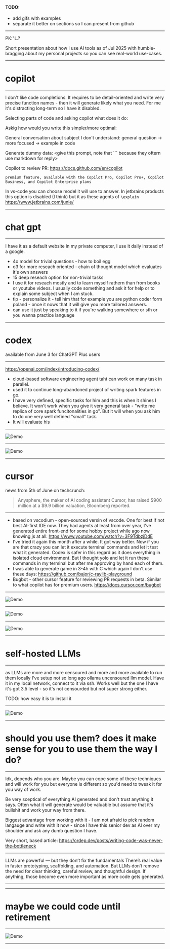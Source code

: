 #### TODO:
- add gifs with examples
- separate it better on sections so I can present from github
---


PK:"L.?

Short presentation about how I use AI tools as of Jul 2025 with humble-bragging about my personal projects so you can see real-world use-cases. 

---

# copilot 

---

I don't like code completions. It requires to be detail-oriented and write very precise function names - then it will generate likely what you need. For me it's distracting long-term so I have it disabled.

Selecting parts of code and asking copilot what does it do:
<example>

Askig how would you write this simpler/more optimal:
<example>

General conversation about subject I don't understand:
general question -> more focused -> example in code

Generate dummy data:
<give this prompt, note that ``` because they oftern use markdown for reply>

Copilot to review PR:
https://docs.github.com/en/copilot
```
premium feature, available with the Copilot Pro, Copilot Pro+, Copilot Business, and Copilot Enterprise plans
```
In vs-code you can choose model it will use to answer.
In jetbrains products this option is disabled (I think) but it as these agents of `\explain` <add what else is avaliable> 
https://www.jetbrains.com/junie/

---

# chat gpt

---

I have it as a default website in my private computer, I use it daily instead of a google.
- 4o model for trivial questions - how to boil egg
- o3 for more reseach oriented - chain of thought model which evaluates it's own answers
- 15 deep reseach option for non-trivial tasks
- I use it for reseach mostly and to learn myself rathern than from books or youtube videos. I usually code something and ask it for help or to explain some subject when I am stuck.
- tip - personalize it - tell him that for example you are python coder form poland <SHOW HERE SCREENSHOT> - once it nows that it will give you more tailored answers.
- can use it just by speaking to it if you're walking somewhere or sth <screnshot from app> or you wanna practice language

---

# codex 

available from June 3 for ChatGPT Plus users

---

https://openai.com/index/introducing-codex/

- cloud-based software engineering agent taht can work on many task in parallel.
- used it to continue long-abandoned project of writing spark features in go.
- I have very defined, specific tasks for him and this is when it shines I believe. It won't work when you give it very general task - "write me replica of core spark funcitonalities in go". But it will when you ask him to do one very well defined "small" task. 
- It will evaluate his 

---

![Demo](./codex_open_ai.png)

---

![Demo](./open_ai_how_they_use_codex.png)

---

# cursor
news from 5th of June on techcrunch:
> Anysphere, the maker of AI coding assistant Cursor, has raised $900 million at a $9.9 billion valuation, Bloomberg reported.

--- 

- based on vscodium - open-sourced versin of vscode. One for best if not best AI-first IDE now. They had agents at least from over year, I've generated entire front-end for some hobby project while ago now knowing js at all:
https://www.youtube.com/watch?v=3F9TdbzjDdE
- I've tried it again this month after a while. It got way better. Now if you are that crazy you can let it execute terminal commands and let it test what it generated. Codex is safer in this regard as it does everything in isolated cloud environment. But I thought yolo and let it run these commands in my terminal but after me approving by hand each of them.
- I was able to generate game in 3-4h with C which again I don't use these days:
https://github.com/bajor/c-raylib-playground
- Bugbot - other cursor feature for reviewing PR requests in beta. Similar to what copilot has for premium users.
https://docs.cursor.com/bugbot

---

![Demo](./cursor.gif)

---

![Demo](./trend_migrate.gif)

---

![Demo](./raylib_game.gif)

---

# self-hosted LLMs

---

as LLMs are more and more censoured and more and more available to run them locally I've setup not so long ago ollama uncensoured llm model. Have it in my local network, connect to it via ssh. Works well but the one I have it's gpt 3.5 level - so it's not censourded but not super strong either.

TODO: how easy it is to install it

---

![Demo](./local_llm.gif)

---

# should you use them? does it make sense for you to use them the way I do?

---

Idk, depends who you are. Maybe you can cope some of these techniques and will work for you but everyone is different so you'd need to tweak it for you way of work.

Be very sceptical of everything AI generated and don't trust anything it says. Often what it will generate would be valuable but assume that it's bullshit and work your way from there.

Biggest advantage from working with it - I am not afraid to pick random langauge and write with it now - since I have this senior dev as AI over my shoulder and ask any dumb question I have.

Very short, based article:
https://ordep.dev/posts/writing-code-was-never-the-bottleneck

***
LLMs are powerful — but they don’t fix the fundamentals
There’s real value in faster prototyping, scaffolding, and automation. But LLMs don’t remove the need for clear thinking, careful review, and thoughtful design. If anything, those become even more important as more code gets generated.
***

---

# maybe we could code until retirement

---

![Demo](./ml_street_talk.png)

---



